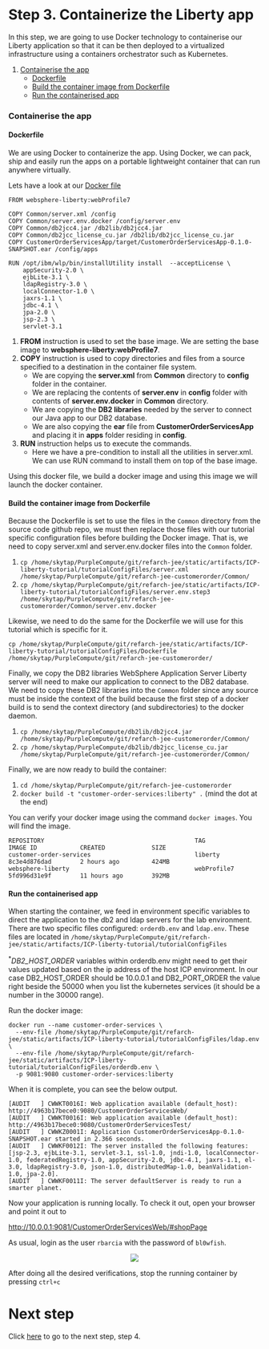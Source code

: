 # Step 3. Containerize the Liberty app

In this step, we are going to use Docker technology to containerise our Liberty application so that it can be then deployed to a virtualized infrastructure using a containers orchestrator such as Kubernetes.

1. [Containerise the app](#containerise-the-app)
    * [Dockerfile](#dockerfile)
    * [Build the container image from Dockerfile](#build-container-image-from-dockerfile)
    * [Run the containerised app](#run-the-containerised-app)

### Containerise the app

#### Dockerfile

We are using Docker to containerize the app. Using Docker, we can pack, ship and easily run the apps on a portable lightweight container that can run anywhere virtually.

Lets have a look at our [Docker file](tutorialConfigFiles/Dockerfile)

```
FROM websphere-liberty:webProfile7

COPY Common/server.xml /config
COPY Common/server.env.docker /config/server.env
COPY Common/db2jcc4.jar /db2lib/db2jcc4.jar
COPY Common/db2jcc_license_cu.jar /db2lib/db2jcc_license_cu.jar
COPY CustomerOrderServicesApp/target/CustomerOrderServicesApp-0.1.0-SNAPSHOT.ear /config/apps

RUN /opt/ibm/wlp/bin/installUtility install  --acceptLicense \
    appSecurity-2.0 \
    ejbLite-3.1 \
    ldapRegistry-3.0 \
    localConnector-1.0 \
    jaxrs-1.1 \
    jdbc-4.1 \
    jpa-2.0 \
    jsp-2.3 \
    servlet-3.1

```

1. **FROM** instruction is used to set the base image. We are setting the base image to **websphere-liberty:webProfile7**.
2. **COPY** instruction is used to copy directories and files from a source specified to a destination in the container file system.
   - We are copying the **server.xml** from **Common** directory to **config** folder in the container.
   - We are replacing the contents of **server.env** in **config** folder with contents of **server.env.docker** in **Common** directory.
   - We are copying the **DB2 libraries** needed by the server to connect our Java app to our DB2 database.
   - We are also copying the **ear** file from **CustomerOrderServicesApp** and placing it in **apps** folder residing in **config**.
3. **RUN** instruction helps us to execute the commands.
   - Here we have a pre-condition to install all the utilities in server.xml. We can use RUN command to install them on top of the base image.

Using this docker file, we build a docker image and using this image we will launch the docker container.

#### Build the container image from Dockerfile

Because the Dockerfile is set to use the files in the `Common` directory from the source code github repo, we must then replace those files with our tutorial specific configuration files before building the Docker image. That is, we need to copy server.xml and server.env.docker files into the `Common` folder.

1. `cp /home/skytap/PurpleCompute/git/refarch-jee/static/artifacts/ICP-liberty-tutorial/tutorialConfigFiles/server.xml /home/skytap/PurpleCompute/git/refarch-jee-customerorder/Common/`
2. `cp /home/skytap/PurpleCompute/git/refarch-jee/static/artifacts/ICP-liberty-tutorial/tutorialConfigFiles/server.env.step3 /home/skytap/PurpleCompute/git/refarch-jee-customerorder/Common/server.env.docker`

Likewise, we need to do the same for the Dockerfile we will use for this tutorial which is specific for it.

`cp /home/skytap/PurpleCompute/git/refarch-jee/static/artifacts/ICP-liberty-tutorial/tutorialConfigFiles/Dockerfile /home/skytap/PurpleCompute/git/refarch-jee-customerorder/`

Finally, we copy the DB2 libraries WebSphere Application Server Liberty server will need to make our application to connect to the DB2 database. We need to copy these DB2 libraries into the `Common` folder since any source must be inside the context of the build because the first step of a docker build is to send the context directory (and subdirectories) to the docker daemon.

1. `cp /home/skytap/PurpleCompute/db2lib/db2jcc4.jar /home/skytap/PurpleCompute/git/refarch-jee-customerorder/Common/`
2. `cp /home/skytap/PurpleCompute/db2lib/db2jcc_license_cu.jar /home/skytap/PurpleCompute/git/refarch-jee-customerorder/Common/`

Finally, we are now ready to build the container:

1. `cd /home/skytap/PurpleCompute/git/refarch-jee-customerorder`
2. `docker build -t "customer-order-services:liberty" .` (mind the dot at the end)

You can verify your docker image using the command `docker images`. You will find the image.

```
REPOSITORY                                          TAG                 IMAGE ID            CREATED             SIZE
customer-order-services                             liberty             8c3e4d876dad        2 hours ago         424MB
websphere-liberty                                   webProfile7         5fd996d31e9f        11 hours ago        392MB
```

#### Run the containerised app
When starting the container, we feed in environment specific variables to direct the application to the db2 and ldap servers for the lab environment.
There are two specific files configured: `orderdb.env` and `ldap.env`.
These files are located in `/home/skytap/PurpleCompute/git/refarch-jee/static/artifacts/ICP-liberty-tutorial/tutorialConfigFiles`

<sup>*</sup>_DB2_HOST_ORDER_ variables within orderdb.env might need to get their values updated based on the ip address of the host ICP environment. In our case DB2_HOST_ORDER should be 10.0.0.1 and DB2_PORT_ORDER the value right beside the 50000 when you list the kubernetes services (it should be a number in the 30000 range).

Run the docker image:

```
docker run --name customer-order-services \
  --env-file /home/skytap/PurpleCompute/git/refarch-jee/static/artifacts/ICP-liberty-tutorial/tutorialConfigFiles/ldap.env \
  --env-file /home/skytap/PurpleCompute/git/refarch-jee/static/artifacts/ICP-liberty-tutorial/tutorialConfigFiles/orderdb.env \
  -p 9081:9080 customer-order-services:liberty
```

When it is complete, you can see the below output.

```
[AUDIT   ] CWWKT0016I: Web application available (default_host): http://4963b17bece0:9080/CustomerOrderServicesWeb/
[AUDIT   ] CWWKT0016I: Web application available (default_host): http://4963b17bece0:9080/CustomerOrderServicesTest/
[AUDIT   ] CWWKZ0001I: Application CustomerOrderServicesApp-0.1.0-SNAPSHOT.ear started in 2.366 seconds.
[AUDIT   ] CWWKF0012I: The server installed the following features: [jsp-2.3, ejbLite-3.1, servlet-3.1, ssl-1.0, jndi-1.0, localConnector-1.0, federatedRegistry-1.0, appSecurity-2.0, jdbc-4.1, jaxrs-1.1, el-3.0, ldapRegistry-3.0, json-1.0, distributedMap-1.0, beanValidation-1.0, jpa-2.0].
[AUDIT   ] CWWKF0011I: The server defaultServer is ready to run a smarter planet.
```
Now your application is running locally. To check it out, open your browser and point it out to

http://10.0.0.1:9081/CustomerOrderServicesWeb/#shopPage


As usual, login as the user `rbarcia` with the password of `bl0wfish`.

<p align="center">
<img src="https://github.com/ibm-cloud-architecture/refarch-jee/blob/master/static/imgs/LibertyToolKit/AppRunningLocally.png">
</p>

After doing all the desired verifications, stop the running container by pressing `ctrl+c`

# Next step

Click [here](step4.md) to go to the next step, step 4.
